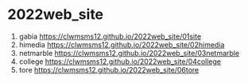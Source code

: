 # 2022web_site
1. gabia https://clwmsms12.github.io/2022web_site/01site
1. himedia https://clwmsms12.github.io/2022web_site/02himedia
1. netmarble https://clwmsms12.github.io/2022web_site/03netmarble
1. college https://clwmsms12.github.io/2022web_site/04college
1. tore https://clwmsms12.github.io/2022web_site/06tore
